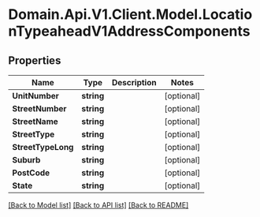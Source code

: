 # Domain.Api.V1.Client.Model.LocationTypeaheadV1AddressComponents
## Properties

Name | Type | Description | Notes
------------ | ------------- | ------------- | -------------
**UnitNumber** | **string** |  | [optional] 
**StreetNumber** | **string** |  | [optional] 
**StreetName** | **string** |  | [optional] 
**StreetType** | **string** |  | [optional] 
**StreetTypeLong** | **string** |  | [optional] 
**Suburb** | **string** |  | [optional] 
**PostCode** | **string** |  | [optional] 
**State** | **string** |  | [optional] 

[[Back to Model list]](../README.md#documentation-for-models) [[Back to API list]](../README.md#documentation-for-api-endpoints) [[Back to README]](../README.md)

